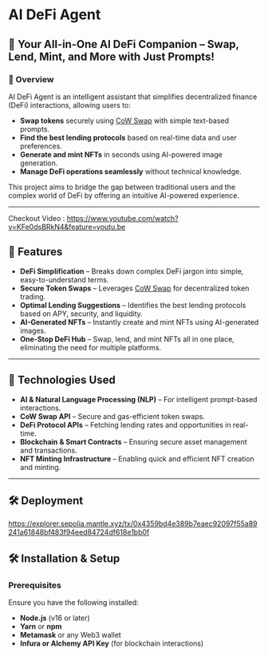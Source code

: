 # AI DeFi Agent

## 🚀 Your All-in-One AI DeFi Companion – Swap, Lend, Mint, and More with Just Prompts!

### 📌 Overview
AI DeFi Agent is an intelligent assistant that simplifies decentralized finance (DeFi) interactions, allowing users to:
- **Swap tokens** securely using [CoW Swap](w) with simple text-based prompts.
- **Find the best lending protocols** based on real-time data and user preferences.
- **Generate and mint NFTs** in seconds using AI-powered image generation.
- **Manage DeFi operations seamlessly** without technical knowledge.

This project aims to bridge the gap between traditional users and the complex world of DeFi by offering an intuitive AI-powered experience.

---
Checkout Video : https://www.youtube.com/watch?v=KFe0dsBRkN4&feature=youtu.be

## 🚀 Features
- **DeFi Simplification** – Breaks down complex DeFi jargon into simple, easy-to-understand terms.
- **Secure Token Swaps** – Leverages [CoW Swap](w) for decentralized token trading.
- **Optimal Lending Suggestions** – Identifies the best lending protocols based on APY, security, and liquidity.
- **AI-Generated NFTs** – Instantly create and mint NFTs using AI-generated images.
- **One-Stop DeFi Hub** – Swap, lend, and mint NFTs all in one place, eliminating the need for multiple platforms.

---

## 📌 Technologies Used
- **AI & Natural Language Processing (NLP)** – For intelligent prompt-based interactions.
- **CoW Swap API** – Secure and gas-efficient token swaps.
- **DeFi Protocol APIs** – Fetching lending rates and opportunities in real-time.
- **Blockchain & Smart Contracts** – Ensuring secure asset management and transactions.
- **NFT Minting Infrastructure** – Enabling quick and efficient NFT creation and minting.

---

## 🛠 Deployment 
https://explorer.sepolia.mantle.xyz/tx/0x4359bd4e389b7eaec92097f55a89241a61848bf483f94eed84724df618e1bb0f


## 🛠 Installation & Setup

### Prerequisites
Ensure you have the following installed:
- **Node.js** (v16 or later)
- **Yarn** or **npm**
- **Metamask** or any Web3 wallet
- **Infura or Alchemy API Key** (for blockchain interactions)


